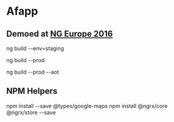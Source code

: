 # Afapp

## Demoed at [NG Europe 2016](https://www.youtube.com/watch?v=_HiLfC-3g60)

ng build --env=staging

ng build --prod

ng build --prod --aot

## NPM Helpers

npm install --save @types/google-maps
npm install @ngrx/core @ngrx/store --save

